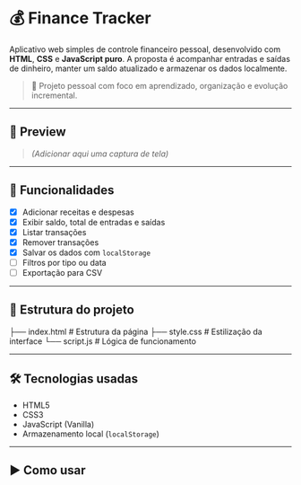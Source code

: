 # 💰 Finance Tracker

Aplicativo web simples de controle financeiro pessoal, desenvolvido com **HTML**, **CSS** e **JavaScript puro**. A proposta é acompanhar entradas e saídas de dinheiro, manter um saldo atualizado e armazenar os dados localmente.

> 🎯 Projeto pessoal com foco em aprendizado, organização e evolução incremental.

---

## 📸 Preview

> *(Adicionar aqui uma captura de tela)*

---

## 🚀 Funcionalidades

- [x] Adicionar receitas e despesas
- [x] Exibir saldo, total de entradas e saídas
- [x] Listar transações
- [x] Remover transações
- [x] Salvar os dados com `localStorage`
- [ ] Filtros por tipo ou data
- [ ] Exportação para CSV

---

## 📁 Estrutura do projeto

├── index.html # Estrutura da página
├── style.css # Estilização da interface
└── script.js # Lógica de funcionamento

---

## 🛠️ Tecnologias usadas

- HTML5
- CSS3
- JavaScript (Vanilla)
- Armazenamento local (`localStorage`)

---

## ▶️ Como usar